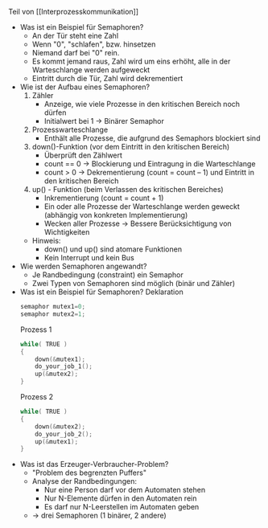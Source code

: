 Teil von [[Interprozesskommunikation]]
- Was ist ein Beispiel für Semaphoren?
	- An der Tür steht eine Zahl
	- Wenn "0", "schlafen", bzw. hinsetzen
	- Niemand darf bei "0" rein.
	- Es kommt jemand raus, Zahl wird um eins erhöht, alle in der Warteschlange werden aufgeweckt
	- Eintritt durch die Tür, Zahl wird dekrementiert
- Wie ist der Aufbau eines Semaphoren?
	1. Zähler 
		- Anzeige, wie viele Prozesse in den kritischen Bereich noch dürfen 
		- Initialwert bei 1 → Binärer Semaphor 
	2. Prozesswarteschlange 
		- Enthält alle Prozesse, die aufgrund des Semaphors blockiert sind 
	3. down()-Funktion (vor dem Eintritt in den kritischen Bereich) 
		- Überprüft den Zählwert 
		- count == 0 → Blockierung und Eintragung in die Warteschlange 
		- count > 0 → Dekrementierung (count = count – 1) und Eintritt in den kritischen Bereich 
	4. up() - Funktion (beim Verlassen des kritischen Bereiches) 
		- Inkrementierung (count = count + 1) 
		- Ein oder alle Prozesse der Warteschlange werden geweckt (abhängig von konkreten Implementierung) 
		- Wecken aller Prozesse → Bessere Berücksichtigung von Wichtigkeiten
	- Hinweis:
		- down() und up() sind atomare Funktionen
		- Kein Interrupt und kein Bus
- Wie werden Semaphoren angewandt?
	- Je Randbedingung (constraint) ein Semaphor
	- Zwei Typen von Semaphoren sind möglich (binär und Zähler)
- Was ist ein Beispiel für Semaphoren?
	Deklaration
	```C
	semaphor mutex1=0; 
	semaphor mutex2=1;
	```
	Prozess 1
	```C
	while( TRUE ) 
	{ 
		down(&mutex1); 
		do_your_job_1(); 
		up(&mutex2); 
	}
	```
	Prozess 2
	```C
	while( TRUE ) 
	{ 
		down(&mutex2); 
		do_your_job_2(); 
		up(&mutex1); 
	}
	```
- Was ist das Erzeuger-Verbraucher-Problem?
	- "Problem des begrenzten Puffers"
	- Analyse der Randbedingungen:
		- Nur eine Person darf vor dem Automaten stehen
		- Nur N-Elemente dürfen in den Automaten rein
		- Es darf nur N-Leerstellen im Automaten geben
	- -> drei Semaphoren (1 binärer, 2 andere)
